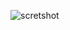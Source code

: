 ![scretshot](https://github.com/emma090rW/emprem/assets/134565869/e6982acd-d75f-4ae2-8e18-d1aa6f504f7d)
